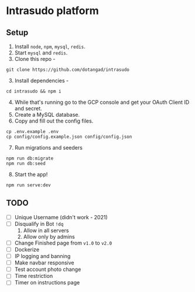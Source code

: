 # Intrasudo platform

## Setup

1. Install `node`, `npm`, `mysql`, `redis`.
2. Start `mysql` and `redis`.
3. Clone this repo -

```
git clone https://github.com/dotangad/intrasudo
```

3. Install dependencies -

```
cd intrasudo && npm i
```

4. While that's running go to the GCP console and get your OAuth Client ID and secret.
5. Create a MySQL database.
6. Copy and fill out the config files.

```
cp .env.example .env
cp config/config.example.json config/config.json
```

7. Run migrations and seeders

```
npm run db:migrate
npm run db:seed
```

8. Start the app!

```
npm run serve:dev
```

## TODO

- [ ] Unique Username (didn't work - 2021)
- [ ] Disqualify in Bot `!dq`
  1. Allow in all servers
  2. Allow only by admins 
- [ ] Change Finished page from `v1.0` to `v2.0`
- [ ] Dockerize
- [ ] IP logging and banning
- [ ] Make navbar responsive
- [ ] Test account photo change
- [ ] Time restriction
- [ ] Timer on instructions page
